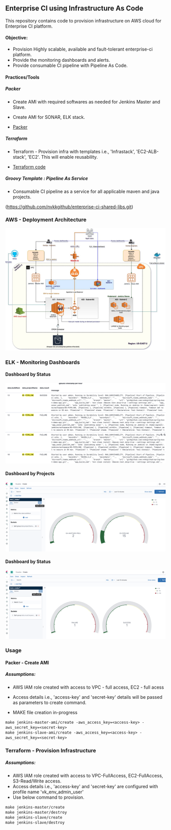 ## Enterprise CI using Infrastructure As Code
This repository contains code to provision infrastructure on AWS cloud for Enterprise CI platform.

#### Objective: 
* Provision Highly scalable, available and fault-tolerant enterprise-ci platform.
* Provide the monitoring dashboards and alerts.
* Provide consumable CI pipeline with Pipeline As Code.

#### Practices/Tools

##### Packer
* Create AMI with required softwares as needed for Jenkins Master and Slave. 

* Create AMI for SONAR, ELK stack.

* [Packer](packer/README.md)

##### Terraform

* Terraform - Provision infra  with templates i.e., 'Infrastack', 'EC2-ALB-stack', 'EC2'. This will enable reusability.

* [Terraform code](terraform/README.md)

##### Groovy Template : Pipeline As Service
* Consumable CI pipeline as a service for all applicable maven and java projects.

(https://github.com/nvkkgithub/enterprise-ci-shared-libs.git)


### AWS - Deployment Architecture
![Enterprise-CI AWS deployment architecture](EnterpriseCI-AWS-Deployment-Architecture.jpg)

### ELK - Monitoring Dashboards

#### Dashboard by Status
![Dashboard Search](Dashboard_Search.png)

#### Dashboard by Projects
![Dashboard By Projects](Dashboard_GrpBy_Project.png)

#### Dashboard by Status
![Dashboard By Status](Dashboard_GrpBy_status.png)

### Usage

#### Packer - Create AMI 

##### Assumptions:
* AWS IAM role created with access to VPC - full access, EC2 - full acess 

* Access details i.e., 'access-key' and 'secret-key' details will be passed as parameters to create command.

* MAKE file creation in-progress

```
make jenkins-master-ami/create -aws_access_key=<access-key> -aws_secret_key=<secret-key>
make jenkins-slave-ami/create -aws_access_key=<access-key> -aws_secret_key=<secret-key>
```

### Terraform - Provision Infrastructure

##### Assumptions:
* AWS IAM role created with access to VPC-FullAccess, EC2-FullAccess, S3-Read/Write access. 
* Access details i.e., 'access-key' and 'secret-key' are configured with profile name 'vk_env_admin_user'
* Use below command to provision.

```
make jenkins-master/create
make jenkins-master/destroy
make jenkins-slave/create
make jenkins-slave/destroy
```

